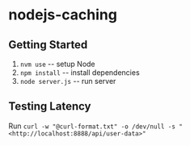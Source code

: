 # nodejs-caching

## Getting Started

1. `nvm use` -- setup Node
2. `npm install` -- install dependencies
3. `node server.js` -- run server

## Testing Latency

Run `curl -w "@curl-format.txt" -o /dev/null -s "<http://localhost:8888/api/user-data>"`

